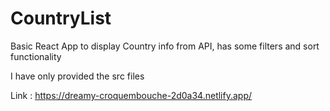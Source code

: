 # CountryList
Basic React App to display Country info from API, has some filters and sort functionality

I have only provided the src files

Link : https://dreamy-croquembouche-2d0a34.netlify.app/
